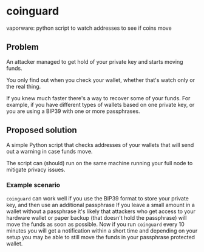 # coinguard

vaporware: python script to watch addresses to see if coins move


## Problem

An attacker managed to get hold of your private key and starts moving funds.

You only find out when you check your wallet, whether that's watch only or the real thing.

If you knew much faster there's a way to recover some of your funds. For example, if you have different types of wallets based on one private key, or you are using a BIP39 with one or more passphrases.


## Proposed solution

A simple Python script that checks addresses of your wallets that will send out a warning in case funds move.

The script can (should) run on the same machine running your full node to mitigate privacy issues.

### Example scenario

`coinguard` can work well if you use the BIP39 format to store your private key, and then use an additional passphrase
If you leave a small amount in a wallet without a passphrase it's likely that attackers who get access to your
hardware wallet or paper backup (that doesn't hold the passphrase) will move the funds as soon as possible.
Now if you run `coinguard` every 10 minutes you will get a notification within a short time and depending on your
setup you may be able to still move the funds in your passphrase protected wallet.


